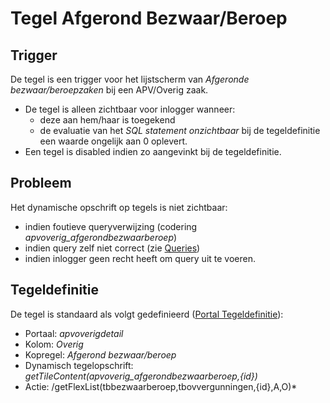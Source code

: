 # Tegel Afgerond Bezwaar/Beroep

## Trigger

De tegel is een trigger voor het lijstscherm van *Afgeronde bezwaar/beroepzaken* bij een APV/Overig zaak.

  * De tegel is alleen zichtbaar voor inlogger wanneer: 
    * deze aan hem/haar is toegekend 
    * de evaluatie van het *SQL statement onzichtbaar* bij de tegeldefinitie een waarde ongelijk aan 0 oplevert. 
  * Een tegel is disabled indien zo aangevinkt bij de tegeldefinitie.

## Probleem

Het dynamische opschrift op tegels is niet zichtbaar:

  * indien foutieve queryverwijzing (codering *apvoverig_afgerondbezwaarberoep*) 
  * indien query zelf niet correct (zie [Queries](/docs/instellen_inrichten/queries.md))
  * indien inlogger geen recht heeft om query uit te voeren.

## Tegeldefinitie

De tegel is standaard als volgt gedefinieerd ([Portal Tegeldefinitie](/docs/instellen_inrichten/portaldefinitie/portal_tegel.md)):

  * Portaal: *apvoverigdetail*
  * Kolom: *Overig*
  * Kopregel: *Afgerond bezwaar/beroep*
  * Dynamisch tegelopschrift: *getTileContent(apvoverig_afgerondbezwaarberoep,{id})*
  * Actie: /getFlexList(tbbezwaarberoep,tbovvergunningen,{id},A,O)*

